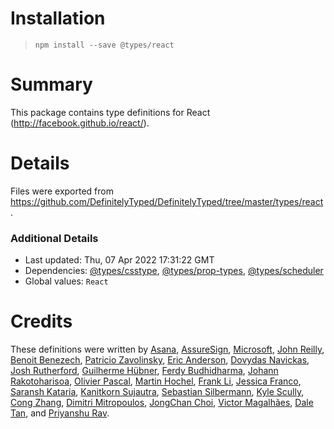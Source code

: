 # Installation
> `npm install --save @types/react`

# Summary
This package contains type definitions for React (http://facebook.github.io/react/).

# Details
Files were exported from https://github.com/DefinitelyTyped/DefinitelyTyped/tree/master/types/react.

### Additional Details
 * Last updated: Thu, 07 Apr 2022 17:31:22 GMT
 * Dependencies: [@types/csstype](https://npmjs.com/package/@types/csstype), [@types/prop-types](https://npmjs.com/package/@types/prop-types), [@types/scheduler](https://npmjs.com/package/@types/scheduler)
 * Global values: `React`

# Credits
These definitions were written by [Asana](https://asana.com), [AssureSign](http://www.assuresign.com), [Microsoft](https://microsoft.com), [John Reilly](https://github.com/johnnyreilly), [Benoit Benezech](https://github.com/bbenezech), [Patricio Zavolinsky](https://github.com/pzavolinsky), [Eric Anderson](https://github.com/ericanderson), [Dovydas Navickas](https://github.com/DovydasNavickas), [Josh Rutherford](https://github.com/theruther4d), [Guilherme Hübner](https://github.com/guilhermehubner), [Ferdy Budhidharma](https://github.com/ferdaber), [Johann Rakotoharisoa](https://github.com/jrakotoharisoa), [Olivier Pascal](https://github.com/pascaloliv), [Martin Hochel](https://github.com/hotell), [Frank Li](https://github.com/franklixuefei), [Jessica Franco](https://github.com/Jessidhia), [Saransh Kataria](https://github.com/saranshkataria), [Kanitkorn Sujautra](https://github.com/lukyth), [Sebastian Silbermann](https://github.com/eps1lon), [Kyle Scully](https://github.com/zieka), [Cong Zhang](https://github.com/dancerphil), [Dimitri Mitropoulos](https://github.com/dimitropoulos), [JongChan Choi](https://github.com/disjukr), [Victor Magalhães](https://github.com/vhfmag), [Dale Tan](https://github.com/hellatan), and [Priyanshu Rav](https://github.com/priyanshurav).
